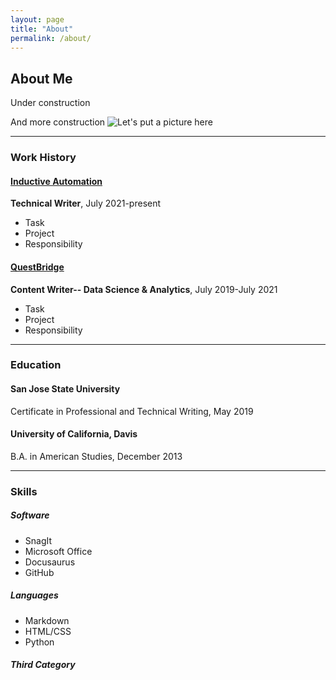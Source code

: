 ```yaml
---
layout: page
title: "About"
permalink: /about/
---
```


## About Me
Under construction

And more construction
![Let's put a picture here](/assets/img/LR_DSC.jpg)

-------
### Work History
#### [Inductive Automation](http://www.inductiveautomation.com)
**Technical Writer**, July 2021-present
* Task
* Project
* Responsibility

#### [QuestBridge](http://www.questbridge.org)
**Content Writer-- Data Science & Analytics**, July 2019-July 2021
* Task
* Project
* Responsibility

-------
### Education
#### San Jose State University
Certificate in Professional and Technical Writing, May 2019

#### University of California, Davis
B.A. in American Studies, December 2013

-------
### Skills
<div class="skills">
<span><h5>Software</h5>
<ul>
<li>SnagIt</li>
<li>Microsoft Office</li>
<li>Docusaurus</li>
<li>GitHub</li>
</ul>
</span>
<span>
<h5>Languages</h5>
<ul>
<li>Markdown</li>
<li>HTML/CSS</li>
<li>Python</li>
</ul>
</span>
<span>
<h5>Third Category</h5>
</span>
</div>